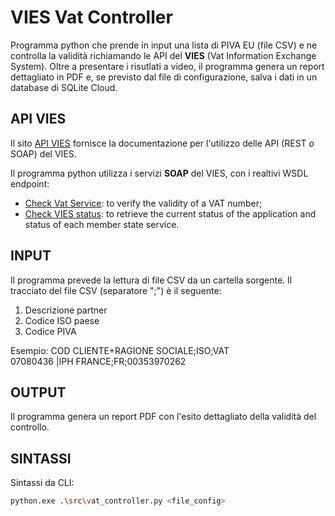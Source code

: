 # VIES Vat Controller
Programma python che prende in input una lista di PIVA EU (file CSV) e ne controlla la validità
richiamando le API del **VIES** (Vat Information Exchange System). Oltre a presentare i risutlati a video, il programma genera un report dettagliato in PDF e, se previsto dal file di configurazione, salva i dati in un database di SQLite Cloud.

## API VIES
Il sito [API VIES](https://ec.europa.eu/taxation_customs/vies/#/technical-information) fornisce la documentazione per l'utilizzo delle API (REST o SOAP) del VIES.

Il programma python utilizza i servizi **SOAP** del VIES, con i realtivi WSDL endpoint:
- [Check Vat Service](https://ec.europa.eu/taxation_customs/vies/services/checkVatService.wsdl): to verify the validity of a VAT number;
- [Check VIES status](https://ec.europa.eu/taxation_customs/vies/checkStatusService.wsdl): to retrieve the current status of the application and status of each member state service. 


## INPUT
Il programma prevede la lettura di file CSV da un cartella sorgente. 
Il tracciato del file CSV (separatore ";") è il seguente:
1) Descrizione partner
2) Codice ISO paese
3) Codice PIVA

Esempio:
COD CLIENTE+RAGIONE SOCIALE;ISO;VAT  
07080436    |IPH FRANCE;FR;00353970262

## OUTPUT
Il programma genera un report PDF con l'esito dettagliato della validità del controllo.

## SINTASSI
Sintassi da CLI:
```bash
python.exe .\src\vat_controller.py <file_config>
